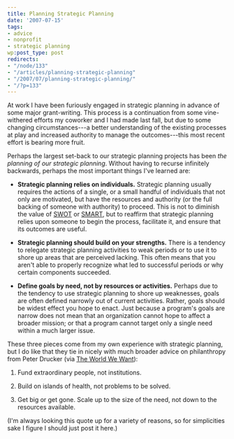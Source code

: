 ```yaml
---
title: Planning Strategic Planning
date: '2007-07-15'
tags:
- advice
- nonprofit
- strategic planning
wp:post_type: post
redirects:
- "/node/133"
- "/articles/planning-strategic-planning"
- "/2007/07/planning-strategic-planning/"
- "/?p=133"
---
```


At work I have been furiously engaged in strategic planning in advance of some major grant-writing. This process is a continuation from some vine-withered efforts my coworker and I had made last fall, but due to some changing circumstances---a better understanding of the existing processes at play and increased authority to manage the outcomes---this most recent effort is bearing more fruit.

Perhaps the largest set-back to our strategic planning projects has been _the planning of our strategic planning_. Without having to recurse infinitely backwards, perhaps the most important things I've learned are:

- **Strategic planning relies on individuals.** Strategic planning usually requires the actions of a single, or a small handful of individuals that not only are motivated, but have the resources and authority (or the full backing of someone with authority) to proceed. This is not to diminish the value of [SWOT](http://en.wikipedia.org/wiki/Swot_analysis) or [SMART](http://en.wikipedia.org/wiki/SMART_(project_management)), but to reaffirm that strategic planning relies upon someone to begin the process, facilitate it, and ensure that its outcomes are useful.

- **Strategic planning should build on your strengths.** There is a tendency to relegate strategic planning activities to weak periods or to use it to shore up areas that are perceived lacking. This often means that you aren't able to properly recognize what led to successful periods or why certain components succeeded.

- **Define goals by need, not by resources or activities.** Perhaps due to the tendency to use strategic planning to shore up weaknesses, goals are often defined narrowly out of current activities. Rather, goals should be widest effect you hope to enact. Just because a program's goals are narrow does not mean that an organization cannot hope to affect a broader mission; or that a program cannot target only a single need within a much larger issue.

These three pieces come from my own experience with strategic planning, but I do like that they tie in nicely with much broader advice on philanthropy from Peter Drucker (via [The World We Want](http://giving.typepad.com/theworldwewant/2006/05/update_on_the_w.html)):

1. Fund extraordinary people, not institutions.

2. Build on islands of health, not problems to be solved.

3. Get big or get gone. Scale up to the size of the need, not down to the resources available.

(I'm always looking this quote up for a variety of reasons, so for simplicities sake I figure I should just post it here.)
